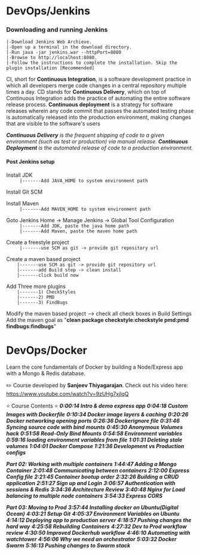 # DevOps/Jenkins

### Downloading and running Jenkins

    |-Download Jenkins Web Archieve.
    |-Open up a terminal in the download directory.
    |-Run java -jar jenkins.war --httpPort=8080
    |-Browse to http://localhost:8080.
    |-Follow the instructions to complete the installation. Skip the plugin installation [Recommended]

CI, short for **Continuous Integration**, is a software development practice in which all developers merge code changes in a central repository multiple times a day. CD stands for **Continuous Delivery**, which on top of Continuous Integration adds the practice of automating the entire software release process. **Continuous deployment** is a strategy for software releases wherein any code commit that passes the automated testing phase is automatically released into the production environment, making changes that are visible to the software's users

***Continuous Delivery** is the frequent shipping of code to a given environment (such as test or production) via manual release. **Continuous Deployment** is the automated release of code to a production environment.*

#### Post Jenkins setup

Install JDK </br>
`     |-------Add JAVA_HOME to system environment path`
     
Install Git SCM </br>

Install Maven </br>
`     |-------Add MAVEN_HOME to system environment path`</br>
     
Goto Jenkins Home -> Manage Jenkins -> Global Tool Configuration  </br>
`     |-------Add JDK, paste the java home path`</br>
`     |-------Add Maven, paste the maven home path`</br>

Create a freestyle project </br>
`     |-------use SCM as git -> provide git repository url`</br>
    
Create a maven based project </br>
`    |-------use SCM as git -> provide git repository url`</br>
`    |-------add Build step -> clean install`</br>
`    |-------click build now`</br>
    
Add Three more plugins</br>
`    |-------1) CheckStyles`</br>
`    |-------2) PMD`</br>
`    |-------3) FindBugs`</br>

Modify the maven based project --> check all check boxes in Build Settings
Add the maven goal as "**clean package checkstyle:checkstyle pmd:pmd findbugs:findbugs**"



# DevOps/Docker

Learn the core fundamentals of Docker by building a Node/Express app with a Mongo & Redis database.

✏️ Course developed by **Sanjeev Thiyagarajan**. Check out his video here: https://www.youtube.com/watch?v=9zUHg7xjIqQ

⭐️ Course Contents ⭐️
***0:00:14 Intro & demo express app***
***0:04:18 Custom Images with Dockerfile***
***0:10:34 Docker image layers & caching***
***0:20:26 Docker networking opening ports***
***0:26:36 Dockerignore file***
***0:31:46 Syncing source code with bind mounts***
***0:45:30 Anonymous Volumes hack***
***0:51:58 Read-Only Bind Mounts***
***0:54:58 Environment variables***
***0:59:16 loading environment variables from file***
***1:01:31 Deleting stale volumes***
***1:04:01 Docker Compose***
***1:21:36 Development vs Production configs***

***Part 02: Working with multiple containers***
***1:44:47 Adding a Mongo Container***
***2:01:48 Communicating between containers***
***2:12:00 Express Config file***
***2:21:45 Container bootup order***
***2:32:26 Building a CRUD application***
***2:51:27 Sign up and Login***
***3:06:57 Authentication with sessions & Redis***
***3:34:36 Architecture Review***
***3:40:48 Nginx for Load balancing to multiple node containers***
***3:54:33 Express CORS***

***Part 03: Moving to Prod***
***3:57:44 Installing docker on Ubuntu(Digital Ocean)***
***4:03:21 Setup Git***
***4:05:37 Environment Variables on Ubuntu***
***4:14:12 Deploying app to production server***
***4:18:57 Pushing changes the hard way***
***4:25:58 Rebuilding Containers***
***4:27:32 Dev to Prod workflow review***
***4:30:50 Improved Dockerhub workflow***
***4:46:10 Automating with watchtower*** 
***4:56:06 Why we need an orchestrator***
***5:03:32 Docker Swarm***
***5:16:13 Pushing changes to Swarm stack***
	
